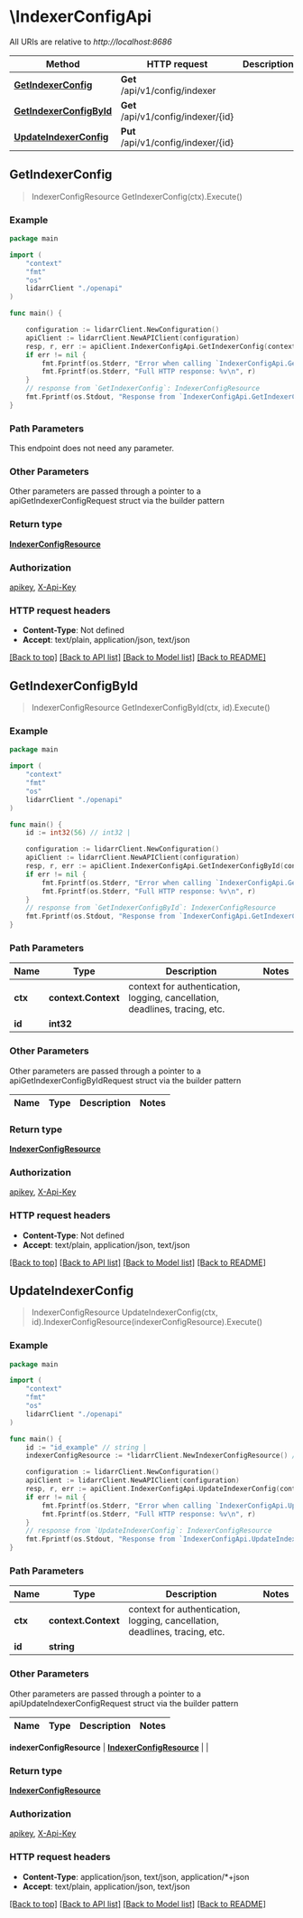# \IndexerConfigApi

All URIs are relative to *http://localhost:8686*

Method | HTTP request | Description
------------- | ------------- | -------------
[**GetIndexerConfig**](IndexerConfigApi.md#GetIndexerConfig) | **Get** /api/v1/config/indexer | 
[**GetIndexerConfigById**](IndexerConfigApi.md#GetIndexerConfigById) | **Get** /api/v1/config/indexer/{id} | 
[**UpdateIndexerConfig**](IndexerConfigApi.md#UpdateIndexerConfig) | **Put** /api/v1/config/indexer/{id} | 



## GetIndexerConfig

> IndexerConfigResource GetIndexerConfig(ctx).Execute()



### Example

```go
package main

import (
    "context"
    "fmt"
    "os"
    lidarrClient "./openapi"
)

func main() {

    configuration := lidarrClient.NewConfiguration()
    apiClient := lidarrClient.NewAPIClient(configuration)
    resp, r, err := apiClient.IndexerConfigApi.GetIndexerConfig(context.Background()).Execute()
    if err != nil {
        fmt.Fprintf(os.Stderr, "Error when calling `IndexerConfigApi.GetIndexerConfig``: %v\n", err)
        fmt.Fprintf(os.Stderr, "Full HTTP response: %v\n", r)
    }
    // response from `GetIndexerConfig`: IndexerConfigResource
    fmt.Fprintf(os.Stdout, "Response from `IndexerConfigApi.GetIndexerConfig`: %v\n", resp)
}
```

### Path Parameters

This endpoint does not need any parameter.

### Other Parameters

Other parameters are passed through a pointer to a apiGetIndexerConfigRequest struct via the builder pattern


### Return type

[**IndexerConfigResource**](IndexerConfigResource.md)

### Authorization

[apikey](../README.md#apikey), [X-Api-Key](../README.md#X-Api-Key)

### HTTP request headers

- **Content-Type**: Not defined
- **Accept**: text/plain, application/json, text/json

[[Back to top]](#) [[Back to API list]](../README.md#documentation-for-api-endpoints)
[[Back to Model list]](../README.md#documentation-for-models)
[[Back to README]](../README.md)


## GetIndexerConfigById

> IndexerConfigResource GetIndexerConfigById(ctx, id).Execute()



### Example

```go
package main

import (
    "context"
    "fmt"
    "os"
    lidarrClient "./openapi"
)

func main() {
    id := int32(56) // int32 | 

    configuration := lidarrClient.NewConfiguration()
    apiClient := lidarrClient.NewAPIClient(configuration)
    resp, r, err := apiClient.IndexerConfigApi.GetIndexerConfigById(context.Background(), id).Execute()
    if err != nil {
        fmt.Fprintf(os.Stderr, "Error when calling `IndexerConfigApi.GetIndexerConfigById``: %v\n", err)
        fmt.Fprintf(os.Stderr, "Full HTTP response: %v\n", r)
    }
    // response from `GetIndexerConfigById`: IndexerConfigResource
    fmt.Fprintf(os.Stdout, "Response from `IndexerConfigApi.GetIndexerConfigById`: %v\n", resp)
}
```

### Path Parameters


Name | Type | Description  | Notes
------------- | ------------- | ------------- | -------------
**ctx** | **context.Context** | context for authentication, logging, cancellation, deadlines, tracing, etc.
**id** | **int32** |  | 

### Other Parameters

Other parameters are passed through a pointer to a apiGetIndexerConfigByIdRequest struct via the builder pattern


Name | Type | Description  | Notes
------------- | ------------- | ------------- | -------------


### Return type

[**IndexerConfigResource**](IndexerConfigResource.md)

### Authorization

[apikey](../README.md#apikey), [X-Api-Key](../README.md#X-Api-Key)

### HTTP request headers

- **Content-Type**: Not defined
- **Accept**: text/plain, application/json, text/json

[[Back to top]](#) [[Back to API list]](../README.md#documentation-for-api-endpoints)
[[Back to Model list]](../README.md#documentation-for-models)
[[Back to README]](../README.md)


## UpdateIndexerConfig

> IndexerConfigResource UpdateIndexerConfig(ctx, id).IndexerConfigResource(indexerConfigResource).Execute()



### Example

```go
package main

import (
    "context"
    "fmt"
    "os"
    lidarrClient "./openapi"
)

func main() {
    id := "id_example" // string | 
    indexerConfigResource := *lidarrClient.NewIndexerConfigResource() // IndexerConfigResource |  (optional)

    configuration := lidarrClient.NewConfiguration()
    apiClient := lidarrClient.NewAPIClient(configuration)
    resp, r, err := apiClient.IndexerConfigApi.UpdateIndexerConfig(context.Background(), id).IndexerConfigResource(indexerConfigResource).Execute()
    if err != nil {
        fmt.Fprintf(os.Stderr, "Error when calling `IndexerConfigApi.UpdateIndexerConfig``: %v\n", err)
        fmt.Fprintf(os.Stderr, "Full HTTP response: %v\n", r)
    }
    // response from `UpdateIndexerConfig`: IndexerConfigResource
    fmt.Fprintf(os.Stdout, "Response from `IndexerConfigApi.UpdateIndexerConfig`: %v\n", resp)
}
```

### Path Parameters


Name | Type | Description  | Notes
------------- | ------------- | ------------- | -------------
**ctx** | **context.Context** | context for authentication, logging, cancellation, deadlines, tracing, etc.
**id** | **string** |  | 

### Other Parameters

Other parameters are passed through a pointer to a apiUpdateIndexerConfigRequest struct via the builder pattern


Name | Type | Description  | Notes
------------- | ------------- | ------------- | -------------

 **indexerConfigResource** | [**IndexerConfigResource**](IndexerConfigResource.md) |  | 

### Return type

[**IndexerConfigResource**](IndexerConfigResource.md)

### Authorization

[apikey](../README.md#apikey), [X-Api-Key](../README.md#X-Api-Key)

### HTTP request headers

- **Content-Type**: application/json, text/json, application/*+json
- **Accept**: text/plain, application/json, text/json

[[Back to top]](#) [[Back to API list]](../README.md#documentation-for-api-endpoints)
[[Back to Model list]](../README.md#documentation-for-models)
[[Back to README]](../README.md)

